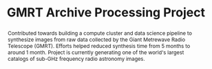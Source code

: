 ---
title: "GMRT Archive Processing Project"
layout: publication
categories:
  - Research
venue: "ADASS 2018"
abstract: "Contributed towards building a compute cluster and data science pipeline to synthesize images from raw data collected by the Giant Metrewave Radio Telescope (GMRT). Efforts helped reduced synthesis time from 5 months to around 1 month. Project is currently generating one of the world's largest catalogs of sub-GHz frequency radio astronomy images."
authors: "Shubhankar Deshpande, Yogesh Wadadekar, Huib Intema, B. Ratnakumar, Lijo George, Rathin Desai, Archit Sakhadeo, <b>Shadab Shaikh</b>, C. H. Ishwara-Chandra, Divya Oberoi"
type: "Paper"
pdf: "https://arxiv.org/pdf/1812.02358.pdf"
code: "https://github.com/NCRA-TIFR"
presentation: "https://shuby.de/files/ADASS-talk.pdf"
img: "/assets/images/ncra.png"
---